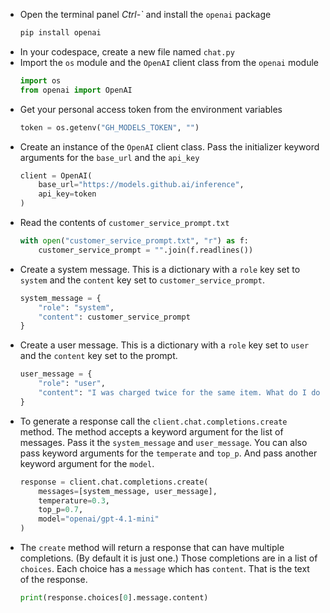 * Open the terminal panel *Ctrl-\`* and install the `openai` package
    ```bash
    pip install openai
    ```
* In your codespace, create a new file named `chat.py`
* Import the `os` module and the `OpenAI` client class from the `openai` module
    ```python
    import os
    from openai import OpenAI
    ```
* Get your personal access token from the environment variables
    ```python
    token = os.getenv("GH_MODELS_TOKEN", "")
    ```
* Create an instance of the `OpenAI` client class.  Pass the initializer keyword arguments for the `base_url` and the `api_key`
    ```python
    client = OpenAI(
        base_url="https://models.github.ai/inference",
        api_key=token
    )
    ```
* Read the contents of `customer_service_prompt.txt`
    ```python
    with open("customer_service_prompt.txt", "r") as f:
        customer_service_prompt = "".join(f.readlines())
    ```
* Create a system message.  This is a dictionary with a `role` key set to `system` and the `content` key set to `customer_service_prompt`.
    ```python
    system_message = {
        "role": "system",
        "content": customer_service_prompt
    }
    ```
* Create a user message.  This is a dictionary with a `role` key set to `user` and the `content` key set to the prompt.
    ```python
    user_message = {
        "role": "user",
        "content": "I was charged twice for the same item. What do I do?"
    }
    ```
* To generate a response call the `client.chat.completions.create` method.  The method accepts a keyword argument for the list of messages.  Pass it the `system_message` and `user_message`.  You can also pass keyword arguments for the `temperate` and `top_p`.  And pass another keyword argument for the `model`.
    ```python
    response = client.chat.completions.create(
        messages=[system_message, user_message],
        temperature=0.3,
        top_p=0.7,
        model="openai/gpt-4.1-mini"
    )
    ```
* The `create` method will return a response that can have multiple completions.  (By default it is just one.)  Those completions are in a list of `choices`.  Each choice has a `message` which has `content`.  That is the text of the response.
    ```python
    print(response.choices[0].message.content)
    ```
